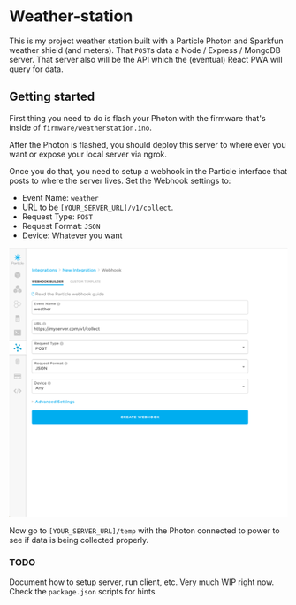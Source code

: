 # Weather-station

This is my project weather station built with a Particle Photon and
Sparkfun weather shield (and meters). That `POST`s data a Node /
Express / MongoDB server. That server also will be the API which the
(eventual) React PWA will query for data.

## Getting started

First thing you need to do is flash your Photon with the firmware
that's inside of `firmware/weatherstation.ino`.

After the Photon is flashed, you should deploy this server to where
ever you want or expose your local server via ngrok.

Once you do that, you need to setup a webhook in the Particle
interface that posts to where the server lives. Set the Webhook
settings to:

- Event Name: `weather`
- URL to be `[YOUR_SERVER_URL]/v1/collect`.
- Request Type: `POST`
- Request Format: `JSON`
- Device: Whatever you want

![Webhook screenshot example](/docs/images/webhook.png)

Now go to `[YOUR_SERVER_URL]/temp` with the Photon connected to power
to see if data is being collected properly.

### TODO

Document how to setup server, run client, etc. Very much WIP right
now. Check the `package.json` scripts for hints
